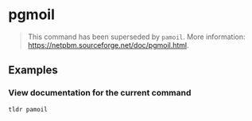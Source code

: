 # pgmoil

> This command has been superseded by `pamoil`. More information: <https://netpbm.sourceforge.net/doc/pgmoil.html>.

## Examples

### View documentation for the current command

```bash
tldr pamoil
```

